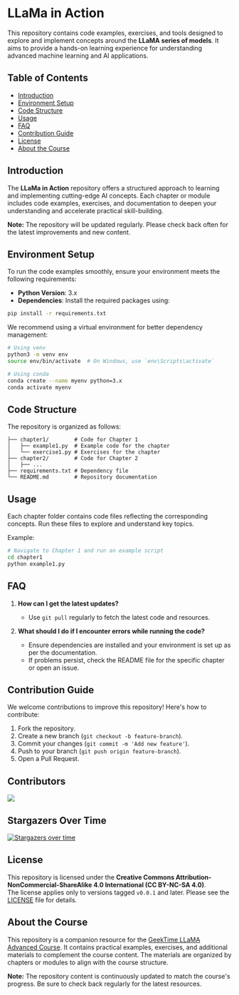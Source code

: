 # LLaMa in Action

This repository contains code examples, exercises, and tools designed to explore and implement concepts around the **LLaMA series of models**. It aims to provide a hands-on learning experience for understanding advanced machine learning and AI applications.

## Table of Contents

- [Introduction](#introduction)
- [Environment Setup](#environment-setup)
- [Code Structure](#code-structure)
- [Usage](#usage)
- [FAQ](#faq)
- [Contribution Guide](#contribution-guide)
- [License](#license)
- [About the Course](#about-the-course)

## Introduction

The **LLaMa in Action** repository offers a structured approach to learning and implementing cutting-edge AI concepts. Each chapter or module includes code examples, exercises, and documentation to deepen your understanding and accelerate practical skill-building.

**Note:** The repository will be updated regularly. Please check back often for the latest improvements and new content.

## Environment Setup

To run the code examples smoothly, ensure your environment meets the following requirements:

- **Python Version**: 3.x
- **Dependencies**: Install the required packages using:

```bash
pip install -r requirements.txt
```

We recommend using a virtual environment for better dependency management:

```bash
# Using venv
python3 -m venv env
source env/bin/activate  # On Windows, use `env\Scripts\activate`

# Using conda
conda create --name myenv python=3.x
conda activate myenv
```

## Code Structure

The repository is organized as follows:

```
├── chapter1/        # Code for Chapter 1
│   ├── example1.py  # Example code for the chapter
│   └── exercise1.py # Exercises for the chapter
├── chapter2/        # Code for Chapter 2
│   ├── ...
├── requirements.txt # Dependency file
└── README.md        # Repository documentation
```

## Usage

Each chapter folder contains code files reflecting the corresponding concepts. Run these files to explore and understand key topics.

Example:

```bash
# Navigate to Chapter 1 and run an example script
cd chapter1
python example1.py
```

## FAQ

1. **How can I get the latest updates?**  
   - Use `git pull` regularly to fetch the latest code and resources.

2. **What should I do if I encounter errors while running the code?**  
   - Ensure dependencies are installed and your environment is set up as per the documentation.  
   - If problems persist, check the README file for the specific chapter or open an issue.

## Contribution Guide

We welcome contributions to improve this repository! Here's how to contribute:

1. Fork the repository.
2. Create a new branch (`git checkout -b feature-branch`).
3. Commit your changes (`git commit -m 'Add new feature'`).
4. Push to your branch (`git push origin feature-branch`).
5. Open a Pull Request.

## Contributors

<a href="https://github.com/tylerelyt/LLaMa-in-Action/graphs/contributors">
  <img src="https://contrib.rocks/image?repo=tylerelyt/LLaMa-in-Action" />
</a>

## Stargazers Over Time

[![Stargazers over time](https://starchart.cc/tylerelyt/LLaMa-in-Action.svg?variant=adaptive)](https://starchart.cc/tylerelyt/LLaMa-in-Action)

## License

This repository is licensed under the **Creative Commons Attribution-NonCommercial-ShareAlike 4.0 International (CC BY-NC-SA 4.0)**.  
The license applies only to versions tagged `v0.0.1` and later. Please see the [LICENSE](LICENSE) file for details.

## About the Course

This repository is a companion resource for the [GeekTime LLaMA Advanced Course](https://time.geekbang.org/column/intro/100828301). It contains practical examples, exercises, and additional materials to complement the course content. The materials are organized by chapters or modules to align with the course structure.

**Note:** The repository content is continuously updated to match the course's progress. Be sure to check back regularly for the latest resources.
